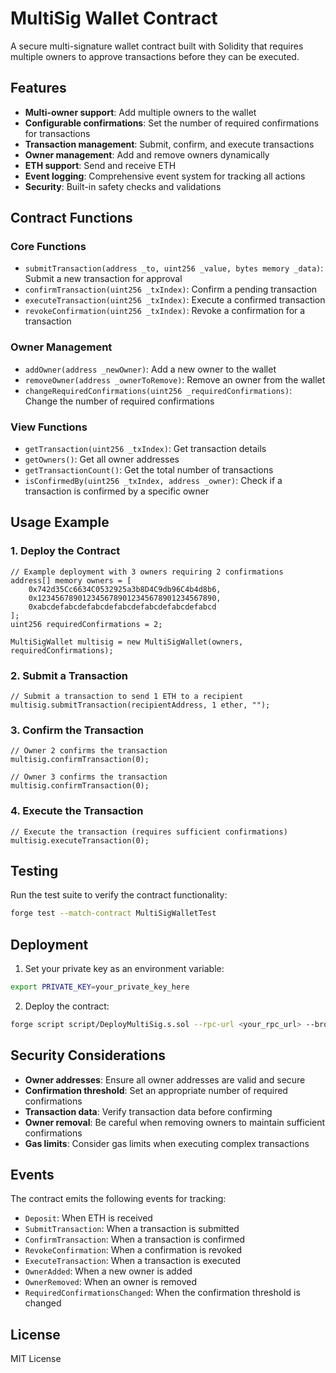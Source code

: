 # MultiSig Wallet Contract

A secure multi-signature wallet contract built with Solidity that requires multiple owners to approve transactions before they can be executed.

## Features

- **Multi-owner support**: Add multiple owners to the wallet
- **Configurable confirmations**: Set the number of required confirmations for transactions
- **Transaction management**: Submit, confirm, and execute transactions
- **Owner management**: Add and remove owners dynamically
- **ETH support**: Send and receive ETH
- **Event logging**: Comprehensive event system for tracking all actions
- **Security**: Built-in safety checks and validations

## Contract Functions

### Core Functions

- `submitTransaction(address _to, uint256 _value, bytes memory _data)`: Submit a new transaction for approval
- `confirmTransaction(uint256 _txIndex)`: Confirm a pending transaction
- `executeTransaction(uint256 _txIndex)`: Execute a confirmed transaction
- `revokeConfirmation(uint256 _txIndex)`: Revoke a confirmation for a transaction

### Owner Management

- `addOwner(address _newOwner)`: Add a new owner to the wallet
- `removeOwner(address _ownerToRemove)`: Remove an owner from the wallet
- `changeRequiredConfirmations(uint256 _requiredConfirmations)`: Change the number of required confirmations

### View Functions

- `getTransaction(uint256 _txIndex)`: Get transaction details
- `getOwners()`: Get all owner addresses
- `getTransactionCount()`: Get the total number of transactions
- `isConfirmedBy(uint256 _txIndex, address _owner)`: Check if a transaction is confirmed by a specific owner

## Usage Example

### 1. Deploy the Contract

```solidity
// Example deployment with 3 owners requiring 2 confirmations
address[] memory owners = [
    0x742d35Cc6634C0532925a3b8D4C9db96C4b4d8b6,
    0x1234567890123456789012345678901234567890,
    0xabcdefabcdefabcdefabcdefabcdefabcdefabcd
];
uint256 requiredConfirmations = 2;

MultiSigWallet multisig = new MultiSigWallet(owners, requiredConfirmations);
```

### 2. Submit a Transaction

```solidity
// Submit a transaction to send 1 ETH to a recipient
multisig.submitTransaction(recipientAddress, 1 ether, "");
```

### 3. Confirm the Transaction

```solidity
// Owner 2 confirms the transaction
multisig.confirmTransaction(0);

// Owner 3 confirms the transaction
multisig.confirmTransaction(0);
```

### 4. Execute the Transaction

```solidity
// Execute the transaction (requires sufficient confirmations)
multisig.executeTransaction(0);
```

## Testing

Run the test suite to verify the contract functionality:

```bash
forge test --match-contract MultiSigWalletTest
```

## Deployment

1. Set your private key as an environment variable:
```bash
export PRIVATE_KEY=your_private_key_here
```

2. Deploy the contract:
```bash
forge script script/DeployMultiSig.s.sol --rpc-url <your_rpc_url> --broadcast
```

## Security Considerations

- **Owner addresses**: Ensure all owner addresses are valid and secure
- **Confirmation threshold**: Set an appropriate number of required confirmations
- **Transaction data**: Verify transaction data before confirming
- **Owner removal**: Be careful when removing owners to maintain sufficient confirmations
- **Gas limits**: Consider gas limits when executing complex transactions

## Events

The contract emits the following events for tracking:

- `Deposit`: When ETH is received
- `SubmitTransaction`: When a transaction is submitted
- `ConfirmTransaction`: When a transaction is confirmed
- `RevokeConfirmation`: When a confirmation is revoked
- `ExecuteTransaction`: When a transaction is executed
- `OwnerAdded`: When a new owner is added
- `OwnerRemoved`: When an owner is removed
- `RequiredConfirmationsChanged`: When the confirmation threshold is changed

## License

MIT License 